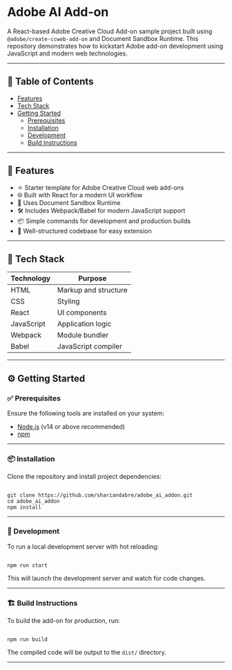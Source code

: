# Adobe AI Add-on

A React-based Adobe Creative Cloud Add-on sample project built using `@adobe/create-ccweb-add-on` and Document Sandbox Runtime. This repository demonstrates how to kickstart Adobe add-on development using JavaScript and modern web technologies.

---

## 📌 Table of Contents

- [Features](#features)
- [Tech Stack](#tech-stack)
- [Getting Started](#getting-started)
  - [Prerequisites](#prerequisites)
  - [Installation](#installation)
  - [Development](#development)
  - [Build Instructions](#build-instructions)
---

## 🚀 Features

- ⚛️ Starter template for Adobe Creative Cloud web add-ons
- 🌐 Built with React for a modern UI workflow
- 🔐 Uses Document Sandbox Runtime
- 🛠️ Includes Webpack/Babel for modern JavaScript support
- 📦 Simple commands for development and production builds
- 📁 Well-structured codebase for easy extension

---

## 🧰 Tech Stack

| Technology   | Purpose                 |
|--------------|--------------------------|
| HTML         | Markup and structure     |
| CSS          | Styling                  |
| React        | UI components            |
| JavaScript   | Application logic        |
| Webpack      | Module bundler           |
| Babel        | JavaScript compiler      |

---

## ⚙️ Getting Started

### ✅ Prerequisites

Ensure the following tools are installed on your system:

- [Node.js](https://nodejs.org/) (v14 or above recommended)
- [npm](https://www.npmjs.com/)

---

### 📦 Installation

Clone the repository and install project dependencies:

```

git clone https://github.com/shariandabre/adobe_ai_addon.git
cd adobe_ai_addon
npm install

```

---

### 🔧 Development

To run a local development server with hot reloading:

```

npm run start

```

This will launch the development server and watch for code changes.

---

### 🏗️ Build Instructions

To build the add-on for production, run:

```

npm run build

```

The compiled code will be output to the `dist/` directory.

---

